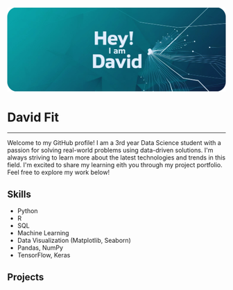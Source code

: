 
![GitHub Banner](https://github.com/davidfit21/davidfit21/blob/main/GitHub%20Header%20(1).jpeg)

# David Fit
---
Welcome to my GitHub profile! I am a 3rd year Data Science student with a passion for solving real-world problems using data-driven solutions. I'm always striving to learn more about the latest technologies and trends in this field. I'm excited to share my learning eith you through my project portfolio. Feel free to explore my work below!

## Skills
- Python
- R
- SQL
- Machine Learning
- Data Visualization (Matplotlib, Seaborn)
- Pandas, NumPy
- TensorFlow, Keras

## Projects
